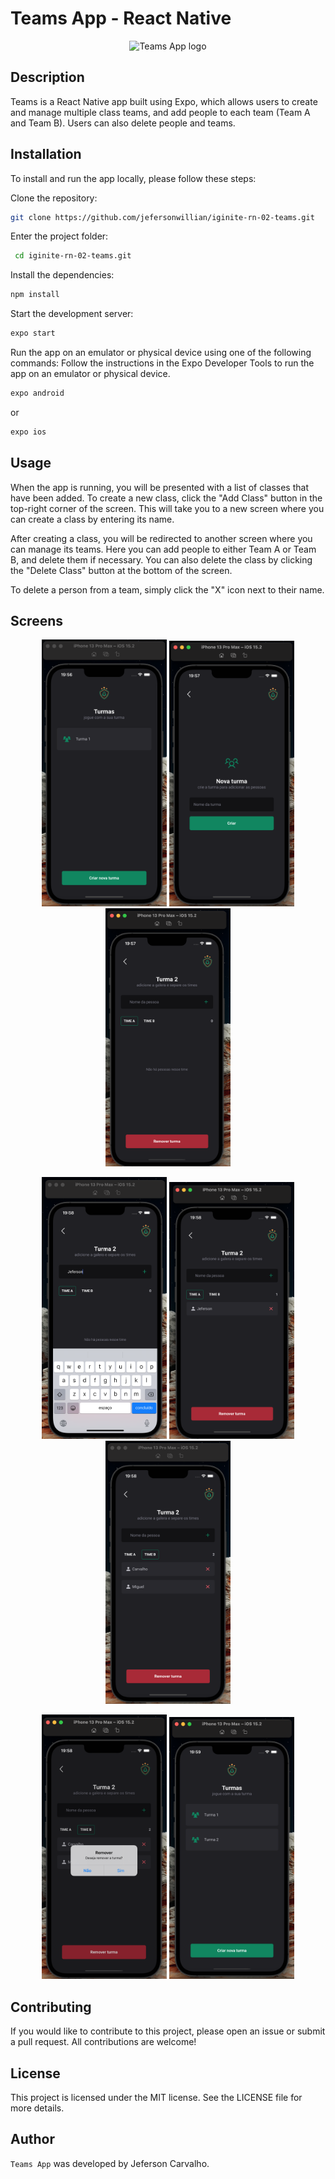 # Teams App - React Native

<p align="center">
  <img src="https://d33wubrfki0l68.cloudfront.net/554c3b0e09cf167f0281fda839a5433f2040b349/ecfc9/img/header_logo.svg" alt="Teams App logo" width="200"/>
</p>

## Description

Teams is a React Native app built using Expo, which allows users to create and manage multiple class teams, and add people to each team (Team A and Team B). Users can also delete people and teams.

## Installation

To install and run the app locally, please follow these steps:

Clone the repository: 

```bash
git clone https://github.com/jefersonwillian/iginite-rn-02-teams.git
```

Enter the project folder:

```bash
 cd iginite-rn-02-teams.git
```
Install the dependencies:

```bash
npm install
```

Start the development server:

```bash
expo start
```

Run the app on an emulator or physical device using one of the following commands:
Follow the instructions in the Expo Developer Tools to run the app on an emulator or physical device.

```bash
expo android
```

or

```bash
expo ios
```

## Usage

When the app is running, you will be presented with a list of classes that have been added. To create a new class, click the "Add Class" button in the top-right corner of the screen. This will take you to a new screen where you can create a class by entering its name.

After creating a class, you will be redirected to another screen where you can manage its teams. Here you can add people to either Team A or Team B, and delete them if necessary. You can also delete the class by clicking the "Delete Class" button at the bottom of the screen.

To delete a person from a team, simply click the "X" icon next to their name.

## Screens

<p align="center">
    <img src="./assets/print_1.png" alt="Screen 1" width="200"/>
    <img src="./assets/print_2.png" alt="Screen 2" width="200"/>
    <img src="./assets/print_3.png" alt="Screen 3" width="200"/>
</p>

<p align="center">
    <img src="./assets/print_4.png" alt="Screen 4" width="200"/>
    <img src="./assets/print_5.png" alt="Screen 5" width="200"/>
    <img src="./assets/print_6.png" alt="Screen 6" width="200"/>
</p>

<p align="center">
    <img src="./assets/print_7.png" alt="Screen 7" width="200"/>
    <img src="./assets/print_8.png" alt="Screen 8" width="200"/>
</p>


## Contributing

If you would like to contribute to this project, please open an issue or submit a pull request. All contributions are welcome!

## License

This project is licensed under the MIT license. See the LICENSE file for more details.

## Author

`Teams App` was developed by Jeferson Carvalho.
